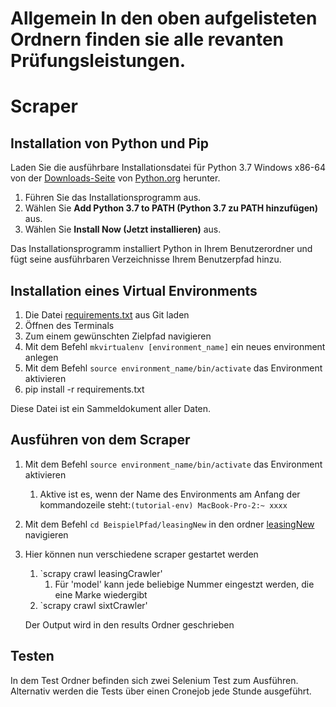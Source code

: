 # Allgemein In den oben aufgelisteten Ordnern finden sie alle revanten Prüfungsleistungen.

# Scraper

## Installation von Python und Pip

Laden Sie die ausführbare Installationsdatei für Python 3.7 Windows x86-64 von der [Downloads-Seite](https://www.python.org/downloads/) von [Python.org](https://www.python.org/) herunter.

1. Führen Sie das Installationsprogramm aus.
2. Wählen Sie **Add Python 3.7 to PATH (Python 3.7 zu PATH hinzufügen)** aus.
3. Wählen Sie **Install Now (Jetzt installieren)** aus.

Das Installationsprogramm installiert Python in Ihrem Benutzerordner und fügt seine ausführbaren Verzeichnisse Ihrem Benutzerpfad hinzu.

## Installation eines **Virtual Environments**

1. Die Datei [requirements.txt](https://github.com/vSweePerxX/Scraper/blob/master/requirements.txt) aus Git laden
2. Öffnen des Terminals
3. Zum einem gewünschten Zielpfad navigieren
4. Mit dem Befehl `mkvirtualenv [environment_name]` ein neues environment anlegen
5. Mit dem Befehl `source environment_name/bin/activate` das Environment aktivieren
6. pip install -r requirements.txt

Diese Datei ist ein Sammeldokument aller Daten.

## Ausführen von dem Scraper

1. Mit dem Befehl `source environment_name/bin/activate` das Environment aktivieren
    1. Aktive ist es, wenn der Name des Environments am Anfang der kommandozeile steht:`(tutorial-env) MacBook-Pro-2:~ xxxx`
2. Mit dem Befehl `cd BeispielPfad/leasingNew` in den ordner [leasingNew](https://github.com/vSweePerxX/leasingProject/tree/master/leasingNew) navigieren
3. Hier können nun verschiedene scraper gestartet werden
    1. `scrapy crawl leasingCrawler'
        1. Für 'model' kann jede beliebige Nummer eingestzt werden, die eine Marke wiedergibt
    2. `scrapy crawl sixtCrawler'
    
    Der Output wird in den results Ordner geschrieben
## Testen
In dem Test Ordner befinden sich zwei Selenium Test zum Ausführen. Alternativ werden die Tests über einen Cronejob jede Stunde ausgeführt.
